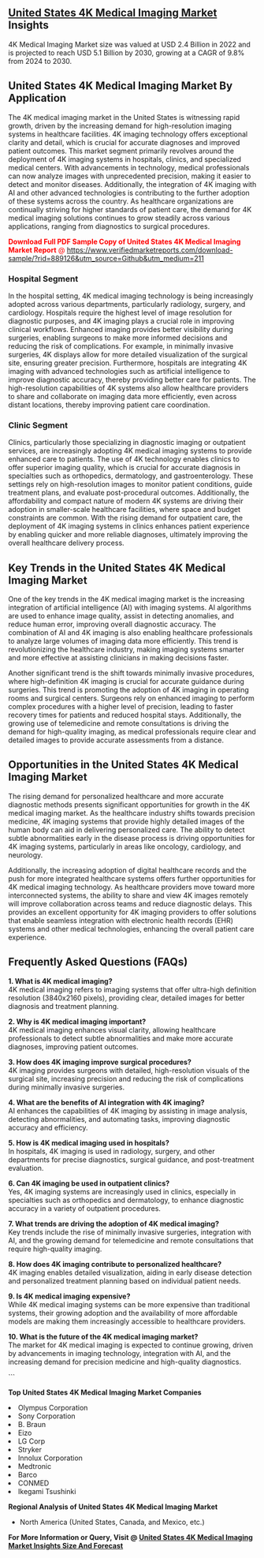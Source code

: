 <h2><a href="https://www.verifiedmarketreports.com/download-sample/?rid=889126&amp;utm_source=Github&amp;utm_medium=211" target="_blank">United States 4K Medical Imaging Market</a> Insights</h2><p>4K Medical Imaging Market size was valued at USD 2.4 Billion in 2022 and is projected to reach USD 5.1 Billion by 2030, growing at a CAGR of 9.8% from 2024 to 2030.</p><p><h2>United States 4K Medical Imaging Market By Application</h2><p>The 4K medical imaging market in the United States is witnessing rapid growth, driven by the increasing demand for high-resolution imaging systems in healthcare facilities. 4K imaging technology offers exceptional clarity and detail, which is crucial for accurate diagnoses and improved patient outcomes. This market segment primarily revolves around the deployment of 4K imaging systems in hospitals, clinics, and specialized medical centers. With advancements in technology, medical professionals can now analyze images with unprecedented precision, making it easier to detect and monitor diseases. Additionally, the integration of 4K imaging with AI and other advanced technologies is contributing to the further adoption of these systems across the country. As healthcare organizations are continually striving for higher standards of patient care, the demand for 4K medical imaging solutions continues to grow steadily across various applications, ranging from diagnostics to surgical procedures.</p><p><p><span class=""><span style="color: #ff0000;"><strong>Download Full PDF Sample Copy of United States 4K Medical Imaging Market Report</strong> @ </span><a href="https://www.verifiedmarketreports.com/download-sample/?rid=889126&amp;utm_source=Github&amp;utm_medium=211" target="_blank">https://www.verifiedmarketreports.com/download-sample/?rid=889126&amp;utm_source=Github&amp;utm_medium=211</a></span></p></p><h3>Hospital Segment</h3><p>In the hospital setting, 4K medical imaging technology is being increasingly adopted across various departments, particularly radiology, surgery, and cardiology. Hospitals require the highest level of image resolution for diagnostic purposes, and 4K imaging plays a crucial role in improving clinical workflows. Enhanced imaging provides better visibility during surgeries, enabling surgeons to make more informed decisions and reducing the risk of complications. For example, in minimally invasive surgeries, 4K displays allow for more detailed visualization of the surgical site, ensuring greater precision. Furthermore, hospitals are integrating 4K imaging with advanced technologies such as artificial intelligence to improve diagnostic accuracy, thereby providing better care for patients. The high-resolution capabilities of 4K systems also allow healthcare providers to share and collaborate on imaging data more efficiently, even across distant locations, thereby improving patient care coordination.</p><h3>Clinic Segment</h3><p>Clinics, particularly those specializing in diagnostic imaging or outpatient services, are increasingly adopting 4K medical imaging systems to provide enhanced care to patients. The use of 4K technology enables clinics to offer superior imaging quality, which is crucial for accurate diagnosis in specialties such as orthopedics, dermatology, and gastroenterology. These settings rely on high-resolution images to monitor patient conditions, guide treatment plans, and evaluate post-procedural outcomes. Additionally, the affordability and compact nature of modern 4K systems are driving their adoption in smaller-scale healthcare facilities, where space and budget constraints are common. With the rising demand for outpatient care, the deployment of 4K imaging systems in clinics enhances patient experience by enabling quicker and more reliable diagnoses, ultimately improving the overall healthcare delivery process.</p><h2>Key Trends in the United States 4K Medical Imaging Market</h2><p>One of the key trends in the 4K medical imaging market is the increasing integration of artificial intelligence (AI) with imaging systems. AI algorithms are used to enhance image quality, assist in detecting anomalies, and reduce human error, improving overall diagnostic accuracy. The combination of AI and 4K imaging is also enabling healthcare professionals to analyze large volumes of imaging data more efficiently. This trend is revolutionizing the healthcare industry, making imaging systems smarter and more effective at assisting clinicians in making decisions faster.</p><p>Another significant trend is the shift towards minimally invasive procedures, where high-definition 4K imaging is crucial for accurate guidance during surgeries. This trend is promoting the adoption of 4K imaging in operating rooms and surgical centers. Surgeons rely on enhanced imaging to perform complex procedures with a higher level of precision, leading to faster recovery times for patients and reduced hospital stays. Additionally, the growing use of telemedicine and remote consultations is driving the demand for high-quality imaging, as medical professionals require clear and detailed images to provide accurate assessments from a distance.</p><h2>Opportunities in the United States 4K Medical Imaging Market</h2><p>The rising demand for personalized healthcare and more accurate diagnostic methods presents significant opportunities for growth in the 4K medical imaging market. As the healthcare industry shifts towards precision medicine, 4K imaging systems that provide highly detailed images of the human body can aid in delivering personalized care. The ability to detect subtle abnormalities early in the disease process is driving opportunities for 4K imaging systems, particularly in areas like oncology, cardiology, and neurology.</p><p>Additionally, the increasing adoption of digital healthcare records and the push for more integrated healthcare systems offers further opportunities for 4K medical imaging technology. As healthcare providers move toward more interconnected systems, the ability to share and view 4K images remotely will improve collaboration across teams and reduce diagnostic delays. This provides an excellent opportunity for 4K imaging providers to offer solutions that enable seamless integration with electronic health records (EHR) systems and other medical technologies, enhancing the overall patient care experience.</p><h2>Frequently Asked Questions (FAQs)</h2><p><strong>1. What is 4K medical imaging?</strong><br>4K medical imaging refers to imaging systems that offer ultra-high definition resolution (3840x2160 pixels), providing clear, detailed images for better diagnosis and treatment planning.</p><p><strong>2. Why is 4K medical imaging important?</strong><br>4K medical imaging enhances visual clarity, allowing healthcare professionals to detect subtle abnormalities and make more accurate diagnoses, improving patient outcomes.</p><p><strong>3. How does 4K imaging improve surgical procedures?</strong><br>4K imaging provides surgeons with detailed, high-resolution visuals of the surgical site, increasing precision and reducing the risk of complications during minimally invasive surgeries.</p><p><strong>4. What are the benefits of AI integration with 4K imaging?</strong><br>AI enhances the capabilities of 4K imaging by assisting in image analysis, detecting abnormalities, and automating tasks, improving diagnostic accuracy and efficiency.</p><p><strong>5. How is 4K medical imaging used in hospitals?</strong><br>In hospitals, 4K imaging is used in radiology, surgery, and other departments for precise diagnostics, surgical guidance, and post-treatment evaluation.</p><p><strong>6. Can 4K imaging be used in outpatient clinics?</strong><br>Yes, 4K imaging systems are increasingly used in clinics, especially in specialties such as orthopedics and dermatology, to enhance diagnostic accuracy in a variety of outpatient procedures.</p><p><strong>7. What trends are driving the adoption of 4K medical imaging?</strong><br>Key trends include the rise of minimally invasive surgeries, integration with AI, and the growing demand for telemedicine and remote consultations that require high-quality imaging.</p><p><strong>8. How does 4K imaging contribute to personalized healthcare?</strong><br>4K imaging enables detailed visualization, aiding in early disease detection and personalized treatment planning based on individual patient needs.</p><p><strong>9. Is 4K medical imaging expensive?</strong><br>While 4K medical imaging systems can be more expensive than traditional systems, their growing adoption and the availability of more affordable models are making them increasingly accessible to healthcare providers.</p><p><strong>10. What is the future of the 4K medical imaging market?</strong><br>The market for 4K medical imaging is expected to continue growing, driven by advancements in imaging technology, integration with AI, and the increasing demand for precision medicine and high-quality diagnostics.</p>```</p><p><strong>Top United States 4K Medical Imaging Market Companies</strong></p><div data-test-id=""><p><li>Olympus Corporation</li><li> Sony Corporation</li><li> B. Braun</li><li> Eizo</li><li> LG Corp</li><li> Stryker</li><li> Innolux Corporation</li><li> Medtronic</li><li> Barco</li><li> CONMED</li><li> Ikegami Tsushinki</li></p><div><strong>Regional Analysis of&nbsp;United States 4K Medical Imaging Market</strong></div><ul><li dir="ltr"><p dir="ltr">North America&nbsp;(United States, Canada, and Mexico, etc.)</p></li></ul><p><strong>For More Information or Query, Visit @&nbsp;</strong><strong><a href="https://www.verifiedmarketreports.com/product/4k-medical-imaging-market/?utm_source=Github&amp;utm_medium=211" target="_blank">United States 4K Medical Imaging Market Insights Size And Forecast</a></strong></p></div>
